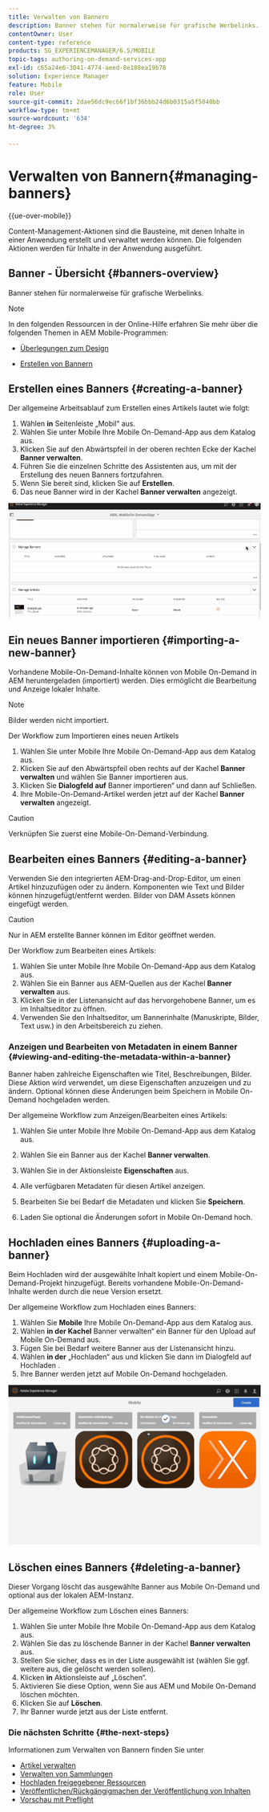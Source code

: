 ```yaml
---
title: Verwalten von Bannern
description: Banner stehen für normalerweise für grafische Werbelinks. Auf dieser Seite erfahren Sie mehr.
contentOwner: User
content-type: reference
products: SG_EXPERIENCEMANAGER/6.5/MOBILE
topic-tags: authoring-on-demand-services-app
exl-id: c65a24e6-3041-4774-aeed-8e188ea19b78
solution: Experience Manager
feature: Mobile
role: User
source-git-commit: 2dae56dc9ec66f1bf36bbb24d6b0315a5f5040bb
workflow-type: tm+mt
source-wordcount: '634'
ht-degree: 3%

---
```


# Verwalten von Bannern{#managing-banners}

{{ue-over-mobile}}

Content-Management-Aktionen sind die Bausteine, mit denen Inhalte in einer Anwendung erstellt und verwaltet werden können. Die folgenden Aktionen werden für Inhalte in der Anwendung ausgeführt.

## Banner - Übersicht {#banners-overview}

Banner stehen für normalerweise für grafische Werbelinks.

>[!NOTE]
>
>In den folgenden Ressourcen in der Online-Hilfe erfahren Sie mehr über die folgenden Themen in AEM Mobile-Programmen:
>
>* [Überlegungen zum Design](https://helpx.adobe.com/de/digital-publishing-solution/help/design-app.html)
>
>* [Erstellen von Bannern](https://helpx.adobe.com/de/digital-publishing-solution/help/creating-banners.html)
>

## Erstellen eines Banners {#creating-a-banner}

Der allgemeine Arbeitsablauf zum Erstellen eines Artikels lautet wie folgt:

1. Wählen **in** Seitenleiste „Mobil“ aus.
1. Wählen Sie unter Mobile Ihre Mobile On-Demand-App aus dem Katalog aus.
1. Klicken Sie auf den Abwärtspfeil in der oberen rechten Ecke der Kachel **Banner verwalten**.
1. Führen Sie die einzelnen Schritte des Assistenten aus, um mit der Erstellung des neuen Banners fortzufahren.
1. Wenn Sie bereit sind, klicken Sie auf **Erstellen**.
1. Das neue Banner wird in der Kachel **Banner verwalten** angezeigt.

![chlimage_1-6](assets/chlimage_1-6.gif)

## Ein neues Banner importieren {#importing-a-new-banner}

Vorhandene Mobile-On-Demand-Inhalte können von Mobile On-Demand in AEM heruntergeladen (importiert) werden. Dies ermöglicht die Bearbeitung und Anzeige lokaler Inhalte.

>[!NOTE]
>
>Bilder werden nicht importiert.

Der Workflow zum Importieren eines neuen Artikels

1. Wählen Sie unter Mobile Ihre Mobile On-Demand-App aus dem Katalog aus.
1. Klicken Sie auf den Abwärtspfeil oben rechts auf der Kachel **Banner verwalten** und wählen Sie Banner importieren aus.
1. Klicken Sie **Dialogfeld auf** Banner importieren“ und dann auf Schließen.
1. Ihre Mobile-On-Demand-Artikel werden jetzt auf der Kachel **Banner verwalten** angezeigt.

>[!CAUTION]
>
>Verknüpfen Sie zuerst eine Mobile-On-Demand-Verbindung.

## Bearbeiten eines Banners {#editing-a-banner}

Verwenden Sie den integrierten AEM-Drag-and-Drop-Editor, um einen Artikel hinzuzufügen oder zu ändern. Komponenten wie Text und Bilder können hinzugefügt/entfernt werden. Bilder von DAM Assets können eingefügt werden.

>[!CAUTION]
>
>Nur in AEM erstellte Banner können im Editor geöffnet werden.

Der Workflow zum Bearbeiten eines Artikels:

1. Wählen Sie unter Mobile Ihre Mobile On-Demand-App aus dem Katalog aus.
1. Wählen Sie ein Banner aus AEM-Quellen aus der Kachel **Banner verwalten** aus.
1. Klicken Sie in der Listenansicht auf das hervorgehobene Banner, um es im Inhaltseditor zu öffnen.
1. Verwenden Sie den Inhaltseditor, um Bannerinhalte (Manuskripte, Bilder, Text usw.) in den Arbeitsbereich zu ziehen.

### Anzeigen und Bearbeiten von Metadaten in einem Banner {#viewing-and-editing-the-metadata-within-a-banner}

Banner haben zahlreiche Eigenschaften wie Titel, Beschreibungen, Bilder. Diese Aktion wird verwendet, um diese Eigenschaften anzuzeigen und zu ändern. Optional können diese Änderungen beim Speichern in Mobile On-Demand hochgeladen werden.

Der allgemeine Workflow zum Anzeigen/Bearbeiten eines Artikels:

1. Wählen Sie unter Mobile Ihre Mobile On-Demand-App aus dem Katalog aus.
1. Wählen Sie ein Banner aus der Kachel **Banner verwalten**.

1. Wählen Sie in der Aktionsleiste **Eigenschaften** aus.
1. Alle verfügbaren Metadaten für diesen Artikel anzeigen.
1. Bearbeiten Sie bei Bedarf die Metadaten und klicken Sie **Speichern**.
1. Laden Sie optional die Änderungen sofort in Mobile On-Demand hoch.

## Hochladen eines Banners {#uploading-a-banner}

Beim Hochladen wird der ausgewählte Inhalt kopiert und einem Mobile-On-Demand-Projekt hinzugefügt. Bereits vorhandene Mobile-On-Demand-Inhalte werden durch die neue Version ersetzt.

Der allgemeine Workflow zum Hochladen eines Banners:

1. Wählen Sie **Mobile** Ihre Mobile On-Demand-App aus dem Katalog aus.
1. Wählen **in der Kachel** Banner verwalten“ ein Banner für den Upload auf Mobile On-Demand aus.
1. Fügen Sie bei Bedarf weitere Banner aus der Listenansicht hinzu.
1. Wählen **in der** „Hochladen“ aus und klicken Sie dann im Dialogfeld auf Hochladen .
1. Ihre Banner werden jetzt auf Mobile On-Demand hochgeladen.

![chlimage_1-7](assets/chlimage_1-7.gif)

## Löschen eines Banners {#deleting-a-banner}

Dieser Vorgang löscht das ausgewählte Banner aus Mobile On-Demand und optional aus der lokalen AEM-Instanz.

Der allgemeine Workflow zum Löschen eines Banners:

1. Wählen Sie unter Mobile Ihre Mobile On-Demand-App aus dem Katalog aus.
1. Wählen Sie das zu löschende Banner in der Kachel **Banner verwalten** aus.
1. Stellen Sie sicher, dass es in der Liste ausgewählt ist (wählen Sie ggf. weitere aus, die gelöscht werden sollen).
1. Klicken **in** Aktionsleiste auf „Löschen“.
1. Aktivieren Sie diese Option, wenn Sie aus AEM und Mobile On-Demand löschen möchten.
1. Klicken Sie auf **Löschen**.
1. Ihr Banner wurde jetzt aus der Liste entfernt.

### Die nächsten Schritte {#the-next-steps}

Informationen zum Verwalten von Bannern finden Sie unter

* [Artikel verwalten](/help/mobile/mobile-on-demand-managing-articles.md)
* [Verwalten von Sammlungen](/help/mobile/mobile-on-demand-managing-collections.md)
* [Hochladen freigegebener Ressourcen](/help/mobile/mobile-on-demand-shared-resources.md)
* [Veröffentlichen/Rückgängigmachen der Veröffentlichung von Inhalten](/help/mobile/mobile-on-demand-publishing-unpublishing.md)
* [Vorschau mit Preflight](/help/mobile/aem-mobile-manage-ondemand-services.md)
